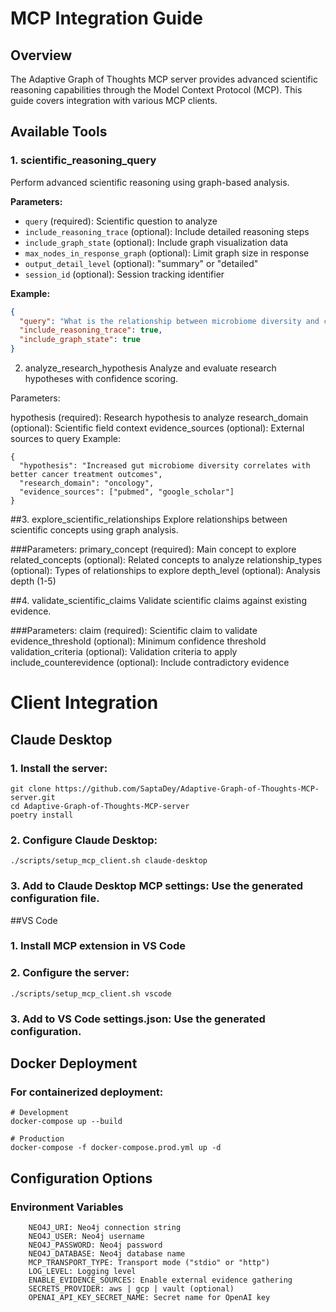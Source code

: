 # MCP Integration Guide

## Overview

The Adaptive Graph of Thoughts MCP server provides advanced scientific reasoning capabilities through the Model Context Protocol (MCP). This guide covers integration with various MCP clients.

## Available Tools

### 1. scientific_reasoning_query
Perform advanced scientific reasoning using graph-based analysis.

**Parameters:**
- `query` (required): Scientific question to analyze
- `include_reasoning_trace` (optional): Include detailed reasoning steps
- `include_graph_state` (optional): Include graph visualization data
- `max_nodes_in_response_graph` (optional): Limit graph size in response
- `output_detail_level` (optional): "summary" or "detailed"
- `session_id` (optional): Session tracking identifier

**Example:**
```json
{
  "query": "What is the relationship between microbiome diversity and cancer progression?",
  "include_reasoning_trace": true,
  "include_graph_state": true
}
```

2. analyze_research_hypothesis
Analyze and evaluate research hypotheses with confidence scoring.

Parameters:

hypothesis (required): Research hypothesis to analyze
research_domain (optional): Scientific field context
evidence_sources (optional): External sources to query
Example:
```
{
  "hypothesis": "Increased gut microbiome diversity correlates with better cancer treatment outcomes",
  "research_domain": "oncology",
  "evidence_sources": ["pubmed", "google_scholar"]
}
```
##3. explore_scientific_relationships
Explore relationships between scientific concepts using graph analysis.

###Parameters:
  primary_concept (required): Main concept to explore
  related_concepts (optional): Related concepts to analyze
  relationship_types (optional): Types of relationships to explore
  depth_level (optional): Analysis depth (1-5)

##4. validate_scientific_claims
Validate scientific claims against existing evidence.

###Parameters:
  claim (required): Scientific claim to validate
  evidence_threshold (optional): Minimum confidence threshold
  validation_criteria (optional): Validation criteria to apply
  include_counterevidence (optional): Include contradictory evidence

# Client Integration
## Claude Desktop
### 1. Install the server:

```
git clone https://github.com/SaptaDey/Adaptive-Graph-of-Thoughts-MCP-server.git
cd Adaptive-Graph-of-Thoughts-MCP-server
poetry install
```
### 2. Configure Claude Desktop:
```
./scripts/setup_mcp_client.sh claude-desktop
```
### 3. Add to Claude Desktop MCP settings: Use the generated configuration file.

##VS Code
### 1. Install MCP extension in VS Code

### 2. Configure the server:
```
./scripts/setup_mcp_client.sh vscode
```
### 3. Add to VS Code settings.json: Use the generated configuration.

## Docker Deployment
### For containerized deployment:

```
# Development
docker-compose up --build
```
```
# Production
docker-compose -f docker-compose.prod.yml up -d
```


## Configuration Options
### Environment Variables
        NEO4J_URI: Neo4j connection string
        NEO4J_USER: Neo4j username
        NEO4J_PASSWORD: Neo4j password
        NEO4J_DATABASE: Neo4j database name
        MCP_TRANSPORT_TYPE: Transport mode ("stdio" or "http")
        LOG_LEVEL: Logging level
        ENABLE_EVIDENCE_SOURCES: Enable external evidence gathering
        SECRETS_PROVIDER: aws | gcp | vault (optional)
        OPENAI_API_KEY_SECRET_NAME: Secret name for OpenAI key
  
